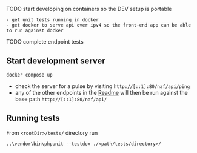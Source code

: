 TODO start developing on containers so the DEV setup is portable

    - get unit tests running in docker
    - get docker to serve api over ipv4 so the front-end app can be able to run against docker

TODO complete endpoint tests

## Start development server

    docker compose up

- check the server for a pulse by visiting `http://[::1]:80/naf/api/ping`
- any of the other endpoints in the [Readme](./Readme.md) will then be run against the base path `http://[::1]:80/naf/api/`

## Running tests

From `<rootDir>/tests/` directory run

    ..\vendor\bin\phpunit --testdox ./<path/tests/directory>/